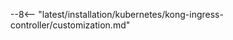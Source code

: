[kong-ing-controller-customization-docs]:    deployment.md
[wallarm-mode-docs]:                         ../../../admin-en/configure-wallarm-mode.md
[applications-docs]:                         ../../../user-guides/settings/applications.md
[passive-vuln-detection-docs]:               ../../../about-wallarm/detecting-vulnerabilities.md#passive-detection
[active-threat-ver-docs]:                    ../../../about-wallarm/detecting-vulnerabilities.md#active-threat-verification
[subscription-docs]:                         ../../../about-wallarm/subscription-plans.md#subscription-plans
[get-tenant-via-api-docs]:                   ../../multi-tenant/configure-accounts.md#step-3-create-the-tenant-via-the-wallarm-api
[multitenancy-overview]:                    ../../multi-tenant/overview.md
[get-tenant-uuids-docs]:                    ../../../updating-migrating/older-versions/multi-tenant.md#get-uuids-of-your-tenants
[available-filtration-modes]:               ../../../admin-en/configure-wallarm-mode.md#available-filtration-modes
[general-settings-ui-docs]:                 ../../../user-guides/settings/general.md
[wallarm-mode-rule-docs]:                   ../../../admin-en/configure-wallarm-mode.md#setting-up-the-filtration-rules-on-the-rules-tab
[integrations-docs]:                        ../../../user-guides/settings/integrations/integrations-intro.md
[ip-lists-docs]:                            ../../../user-guides/ip-lists/overview.md
[rules-docs]:                               ../../../user-guides/rules/rules.md

--8<-- "latest/installation/kubernetes/kong-ingress-controller/customization.md"